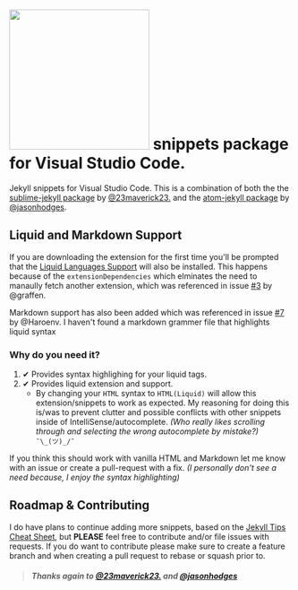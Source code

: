 # <a href="http://jekyllrb.com" title="Jekyll" target="_blank"><img src="http://jekyllrb.com/img/logo-2x.png" atl="Jekyll Logo" width="250"></a> snippets package for Visual Studio Code.

Jekyll snippets for Visual Studio Code. This is a combination of both the the [sublime-jekyll package](https://github.com/23maverick23/sublime-jekyll)
by [@23maverick23.](https://github.com/23maverick23) and the [atom-jekyll package](https://atom.io/packages/jekyll-snippets) by [@jasonhodges](https://github.com/jasonhodges). 

## Liquid and Markdown Support

If you are downloading the extension for the first time you'll be prompted that the [Liquid Languages Support](https://marketplace.visualstudio.com/items?itemName=neilding.language-liquid) will also be installed. This happens because of the `extensionDependencies` which elminates the need to manaully fetch another extension, which was referenced in issue [#3](https://github.com/ginfuru/vscode-jekyll-snippets/issues/3) by @graffen.

Markdown support has also been added which was referenced in issue [#7](https://github.com/ginfuru/vscode-jekyll-snippets/issues/7) by @Haroenv. I haven't found a markdown grammer file that highlights liquid syntax

### Why do you need it? 

1. ✔ Provides syntax highlighing for your liquid tags.
2. ✔ Provides liquid extension and support.
    * By changing your `HTML` syntax to `HTML(Liquid)` will allow this extension/snippets to work as expected. My reasoning for doing this is/was to prevent clutter and possible conflicts with other snippets inside of IntelliSense/autocomplete. _(Who really likes scrolling through and selecting the wrong autocomplete by mistake?)_ `¯\_(ツ)_/¯`


If you think this should work with vanilla HTML and Markdown let me know with an issue or create a pull-request with a fix. _(I personally don't see a need because, I enjoy the syntax highlighting)_

## Roadmap & Contributing

I do have plans to continue adding more snippets, based on the [Jekyll Tips Cheat Sheet](http://jekyll.tips/jekyll-cheat-sheet/), but **PLEASE** feel free to contribute and/or file issues with requests. If you do want to contribute please make sure to create a feature branch and when creating a pull request to rebase or squash prior to. 

> ##### Thanks again to [@23maverick23.](https://github.com/23maverick23) and [@jasonhodges](https://github.com/jasonhodges)
